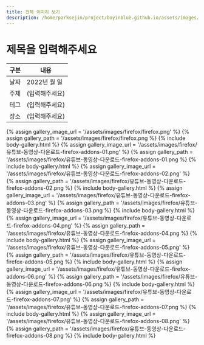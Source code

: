 ```yaml
---
title: 전체 이미지 보기
description: /home/parksejin/project/boyinblue.github.io/assets/images/firefox
---
```



제목을 입력해주세요
===


|구분|내용|
|---|---|
|날짜|2022년 월 일|
|주제|(입력해주세요)|
|테그|(입력해주세요)|
|장소|(입력해주세요)|


{% assign gallery_image_url = '/assets/images/firefox/firefox.png' %}
{% assign gallery_path = '/assets/images/firefox/firefox.png %}
{% include body-gallery.html %}
{% assign gallery_image_url = '/assets/images/firefox/유튜브-동영상-다운로드-firefox-addons-01.png' %}
{% assign gallery_path = '/assets/images/firefox/유튜브-동영상-다운로드-firefox-addons-01.png %}
{% include body-gallery.html %}
{% assign gallery_image_url = '/assets/images/firefox/유튜브-동영상-다운로드-firefox-addons-02.png' %}
{% assign gallery_path = '/assets/images/firefox/유튜브-동영상-다운로드-firefox-addons-02.png %}
{% include body-gallery.html %}
{% assign gallery_image_url = '/assets/images/firefox/유튜브-동영상-다운로드-firefox-addons-03.png' %}
{% assign gallery_path = '/assets/images/firefox/유튜브-동영상-다운로드-firefox-addons-03.png %}
{% include body-gallery.html %}
{% assign gallery_image_url = '/assets/images/firefox/유튜브-동영상-다운로드-firefox-addons-04.png' %}
{% assign gallery_path = '/assets/images/firefox/유튜브-동영상-다운로드-firefox-addons-04.png %}
{% include body-gallery.html %}
{% assign gallery_image_url = '/assets/images/firefox/유튜브-동영상-다운로드-firefox-addons-05.png' %}
{% assign gallery_path = '/assets/images/firefox/유튜브-동영상-다운로드-firefox-addons-05.png %}
{% include body-gallery.html %}
{% assign gallery_image_url = '/assets/images/firefox/유튜브-동영상-다운로드-firefox-addons-06.png' %}
{% assign gallery_path = '/assets/images/firefox/유튜브-동영상-다운로드-firefox-addons-06.png %}
{% include body-gallery.html %}
{% assign gallery_image_url = '/assets/images/firefox/유튜브-동영상-다운로드-firefox-addons-07.png' %}
{% assign gallery_path = '/assets/images/firefox/유튜브-동영상-다운로드-firefox-addons-07.png %}
{% include body-gallery.html %}
{% assign gallery_image_url = '/assets/images/firefox/유튜브-동영상-다운로드-firefox-addons-08.png' %}
{% assign gallery_path = '/assets/images/firefox/유튜브-동영상-다운로드-firefox-addons-08.png %}
{% include body-gallery.html %}
